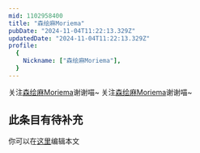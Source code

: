 ```yaml
---
mid: 1102958400
title: "森绘麻Moriema"
pubDate: "2024-11-04T11:22:13.329Z"
updatedDate: "2024-11-04T11:22:13.329Z"
profile:
  {
    Nickname: ["森绘麻Moriema"],
  }
---
```


关注[森绘麻Moriema](https://space.bilibili.com/1102958400)谢谢喵~ 关注[森绘麻Moriema](https://space.bilibili.com/1102958400)谢谢喵~

## 此条目有待补充
你可以在[这里](https://github.com/Yuhanawa/VTuber.ICU/edit/master/src/content/v/森绘麻Moriema/index.md)编辑本文

